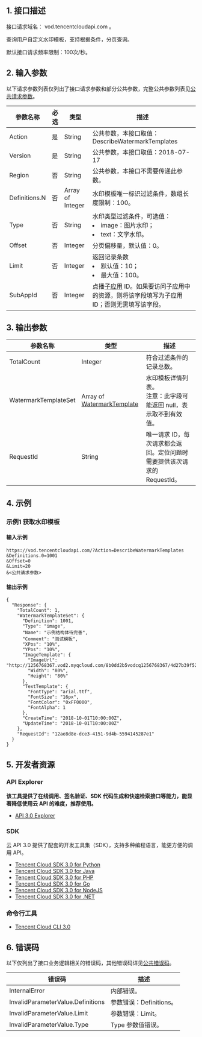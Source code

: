 ## 1. 接口描述

接口请求域名： vod.tencentcloudapi.com 。

查询用户自定义水印模板，支持根据条件，分页查询。

默认接口请求频率限制：100次/秒。

## 2. 输入参数

以下请求参数列表仅列出了接口请求参数和部分公共参数，完整公共参数列表见[公共请求参数](/document/api/266/31756)。

| 参数名称 | 必选 | 类型 | 描述 |
|---------|---------|---------|---------|
| Action | 是 | String | 公共参数，本接口取值：DescribeWatermarkTemplates |
| Version | 是 | String | 公共参数，本接口取值：2018-07-17 |
| Region | 否 | String | 公共参数，本接口不需要传递此参数。 |
| Definitions.N | 否 | Array of Integer | 水印模板唯一标识过滤条件，数组长度限制：100。 |
| Type | 否 | String | 水印类型过滤条件，可选值：<br/><li>image：图片水印；</li><li>text：文字水印。</li> |
| Offset | 否 | Integer | 分页偏移量，默认值：0。 |
| Limit | 否 | Integer | 返回记录条数<br/><li>默认值：10；</li><li>最大值：100。</li> |
| SubAppId | 否 | Integer | 点播[子应用](/document/product/266/14574) ID。如果要访问子应用中的资源，则将该字段填写为子应用 ID；否则无需填写该字段。 |

## 3. 输出参数

| 参数名称 | 类型 | 描述 |
|---------|---------|---------|
| TotalCount | Integer | 符合过滤条件的记录总数。|
| WatermarkTemplateSet | Array of [WatermarkTemplate](/document/api/266/31773#WatermarkTemplate) | 水印模板详情列表。<br/>注意：此字段可能返回 null，表示取不到有效值。|
| RequestId | String | 唯一请求 ID，每次请求都会返回。定位问题时需要提供该次请求的 RequestId。|

## 4. 示例

### 示例1 获取水印模板

#### 输入示例

```
https://vod.tencentcloudapi.com/?Action=DescribeWatermarkTemplates
&Definitions.0=1001
&Offset=0
&Limit=20
&<公共请求参数>
```

#### 输出示例

```
{
  "Response": {
    "TotalCount": 1,
    "WatermarkTemplateSet": {
      "Definition": 1001,
      "Type": "image",
      "Name": "示例结构体待完善",
      "Comment": "测试模板",
      "XPos": "10%",
      "YPos": "10%",
      "ImageTemplate": {
        "ImageUrl": "http://1256768367.vod2.myqcloud.com/8b0dd2b5vodcq1256768367/4d27b39f5285890783754292994/aa.jpeg",
        "Width": "80%",
        "Height": "80%"
      },
      "TextTemplate": {
        "FontType": "arial.ttf",
        "FontSize": "16px",
        "FontColor": "0xFF0000",
        "FontAlpha": 1
      },
      "CreateTime": "2018-10-01T10:00:00Z",
      "UpdateTime": "2018-10-01T10:00:00Z"
    },
    "RequestId": "12ae8d8e-dce3-4151-9d4b-5594145287e1"
  }
}
```


## 5. 开发者资源

### API Explorer

**该工具提供了在线调用、签名验证、SDK 代码生成和快速检索接口等能力，能显著降低使用云 API 的难度，推荐使用。**

* [API 3.0 Explorer](https://console.cloud.tencent.com/api/explorer?Product=vod&Version=2018-07-17&Action=DescribeWatermarkTemplates)

### SDK

云 API 3.0 提供了配套的开发工具集（SDK），支持多种编程语言，能更方便的调用 API。

* [Tencent Cloud SDK 3.0 for Python](https://github.com/TencentCloud/tencentcloud-sdk-python)
* [Tencent Cloud SDK 3.0 for Java](https://github.com/TencentCloud/tencentcloud-sdk-java)
* [Tencent Cloud SDK 3.0 for PHP](https://github.com/TencentCloud/tencentcloud-sdk-php)
* [Tencent Cloud SDK 3.0 for Go](https://github.com/TencentCloud/tencentcloud-sdk-go)
* [Tencent Cloud SDK 3.0 for NodeJS](https://github.com/TencentCloud/tencentcloud-sdk-nodejs)
* [Tencent Cloud SDK 3.0 for .NET](https://github.com/TencentCloud/tencentcloud-sdk-dotnet)

### 命令行工具

* [Tencent Cloud CLI 3.0](https://cloud.tencent.com/document/product/440/6176)

## 6. 错误码

以下仅列出了接口业务逻辑相关的错误码，其他错误码详见[公共错误码](/document/api/266/15694#.E5.85.AC.E5.85.B1.E9.94.99.E8.AF.AF.E7.A0.81)。

| 错误码 | 描述 |
|---------|---------|
| InternalError | 内部错误。 |
| InvalidParameterValue.Definitions | 参数错误：Definitions。 |
| InvalidParameterValue.Limit | 参数错误：Limit。 |
| InvalidParameterValue.Type | Type 参数值错误。 |

